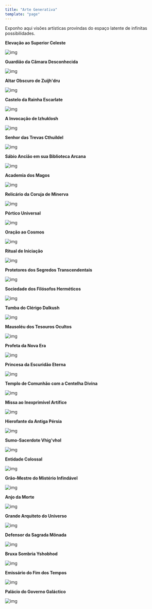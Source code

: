 ```yaml
---
title: "Arte Generativa"
template: "page"
---
```


Exponho aqui visões artísticas provindas do espaço latente de infinitas possibilidades.

<b>Elevação ao Superior Celeste</b>

![img](https://raw.githubusercontent.com/the-akira/akirablog/master/static/aiart/elevation.jpeg)

<b>Guardião da Câmara Desconhecida</b>

![img](https://raw.githubusercontent.com/the-akira/akirablog/master/static/aiart/chamber.jpeg)

<b>Altar Obscuro de Zuijh'dru</b>

![img](https://raw.githubusercontent.com/the-akira/akirablog/master/static/aiart/altar.jpg)

<b>Castelo da Rainha Escarlate</b>

![img](https://raw.githubusercontent.com/the-akira/akirablog/master/static/aiart/scarlet.jpeg)

<b>A Invocação de Izhuklosh</b>

![img](https://raw.githubusercontent.com/the-akira/akirablog/master/static/aiart/invocation.jpeg)

<b>Senhor das Trevas Cthuildel</b>

![img](https://raw.githubusercontent.com/the-akira/akirablog/master/static/aiart/lord.jpeg)

<b>Sábio Ancião em sua Biblioteca Arcana</b>

![img](https://raw.githubusercontent.com/the-akira/akirablog/master/static/aiart/sage.jpeg)

<b>Academia dos Magos</b>

![img](https://raw.githubusercontent.com/the-akira/akirablog/master/static/aiart/mage.jpeg)

<b>Relicário da Coruja de Minerva</b>

![img](https://raw.githubusercontent.com/the-akira/akirablog/master/static/aiart/owl.jpeg)

<b>Pórtico Universal</b>

![img](https://raw.githubusercontent.com/the-akira/akirablog/master/static/aiart/portal.jpeg)

<b>Oração ao Cosmos</b>

![img](https://raw.githubusercontent.com/the-akira/akirablog/master/static/aiart/praying.jpeg)

<b>Ritual de Iniciação</b>

![img](https://raw.githubusercontent.com/the-akira/akirablog/master/static/aiart/ritual.jpeg)

<b>Protetores dos Segredos Transcendentais</b>

![img](https://raw.githubusercontent.com/the-akira/akirablog/master/static/aiart/secrets.jpeg)

<b>Sociedade dos Filósofos Herméticos</b>

![img](https://raw.githubusercontent.com/the-akira/akirablog/master/static/aiart/society.jpeg)

<b>Tumba do Clérigo Dalkush</b>

![img](https://raw.githubusercontent.com/the-akira/akirablog/master/static/aiart/tomb.jpeg)

<b>Mausoléu dos Tesouros Ocultos</b>

![img](https://raw.githubusercontent.com/the-akira/akirablog/master/static/aiart/mausoleum.jpeg)

<b>Profeta da Nova Era</b>

![img](https://raw.githubusercontent.com/the-akira/akirablog/master/static/aiart/prophet.jpeg)

<b>Princesa da Escuridão Eterna</b>

![img](https://raw.githubusercontent.com/the-akira/akirablog/master/static/aiart/princess.jpeg)

<b>Templo de Comunhão com a Centelha Divina</b>

![img](https://raw.githubusercontent.com/the-akira/akirablog/master/static/aiart/temple.jpeg)

<b>Missa ao Inexprimível Artífice</b>

![img](https://raw.githubusercontent.com/the-akira/akirablog/master/static/aiart/priest.jpeg)

<b>Hierofante da Antiga Pérsia</b>

![img](https://raw.githubusercontent.com/the-akira/akirablog/master/static/aiart/persian.jpeg)

<b>Sumo-Sacerdote Vhig'vhol</b>

![img](https://raw.githubusercontent.com/the-akira/akirablog/master/static/aiart/greatpriest.jpeg)

<b>Entidade Colossal</b>

![img](https://raw.githubusercontent.com/the-akira/akirablog/master/static/aiart/entity.jpeg)

<b>Grão-Mestre do Mistério Infindável</b>

![img](https://raw.githubusercontent.com/the-akira/akirablog/master/static/aiart/grandmaster.jpeg)

<b>Anjo da Morte</b>

![img](https://raw.githubusercontent.com/the-akira/akirablog/master/static/aiart/deathangel.jpeg)

<b>Grande Arquiteto do Universo</b>

![img](https://raw.githubusercontent.com/the-akira/akirablog/master/static/aiart/architect.jpeg)

<b>Defensor da Sagrada Mônada</b>

![img](https://raw.githubusercontent.com/the-akira/akirablog/master/static/aiart/architect.jpeg)

<b>Bruxa Sombria Yshobhod</b>

![img](https://raw.githubusercontent.com/the-akira/akirablog/master/static/aiart/witch.jpeg)

<b>Emissário do Fim dos Tempos</b>

![img](https://raw.githubusercontent.com/the-akira/akirablog/master/static/aiart/emissary.jpeg)

<b>Palácio do Governo Galáctico</b>

![img](https://raw.githubusercontent.com/the-akira/akirablog/master/static/aiart/government.jpeg)
